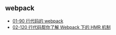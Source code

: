 ## webpack

- [01-90 行代码的 webpack](01-90行代码的webpack.md)
- [02-120 行代码帮你了解 Webpack 下的 HMR 机制](02-120行代码帮你了解Webpack下的HMR机制.md)
